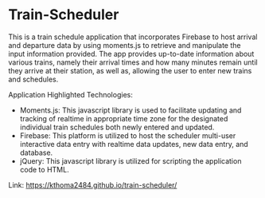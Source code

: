 # Train-Scheduler
This is a train schedule application that incorporates Firebase to host arrival and departure data by using moments.js to retrieve and manipulate the input information provided. The app provides up-to-date information about various trains, namely their arrival times and how many minutes remain until they arrive at their station, as well as, allowing the user to enter new trains and schedules.

Application Highlighted Technologies:
* Moments.js: This javascript library is used to facilitate updating and tracking of realtime in appropriate time zone for the designated individual train schedules both newly entered and updated. 
* Firebase: This platform is utilized to host the scheduler multi-user interactive data entry with realtime data updates, new data entry, and database.
* jQuery: This javascript library is utilized for scripting the application code to HTML.

Link: https://kthoma2484.github.io/train-scheduler/
